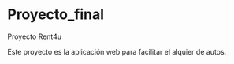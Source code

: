 # Proyecto_final
Proyecto Rent4u

Este proyecto es la aplicación web para facilitar el alquier de autos.